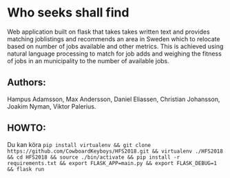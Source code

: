 # Who seeks shall find
Web application built on flask that takes takes written text and provides matching joblistings and recommends an area in Sweden which to relocate based on number of jobs available and other metrics. This is achieved using natural language processing to match for job adds and weighing the fitness of jobs in an municipality to the number of available jobs.
 
## Authors:
Hampus Adamsson, Max Andersson, Daniel Eliassen, Christian Johansson, Joakim Nyman, Viktor Palerius.

## HOWTO:

Du kan köra 
`pip install virtualenv && git clone https://github.com/CowboardKeyboys/HFS2018.git && virtualenv ./HFS2018 && cd HFS2018 && source ./bin/activate && pip install -r requirements.txt && export FLASK_APP=main.py && export FLASK_DEBUG=1 && flask run`
